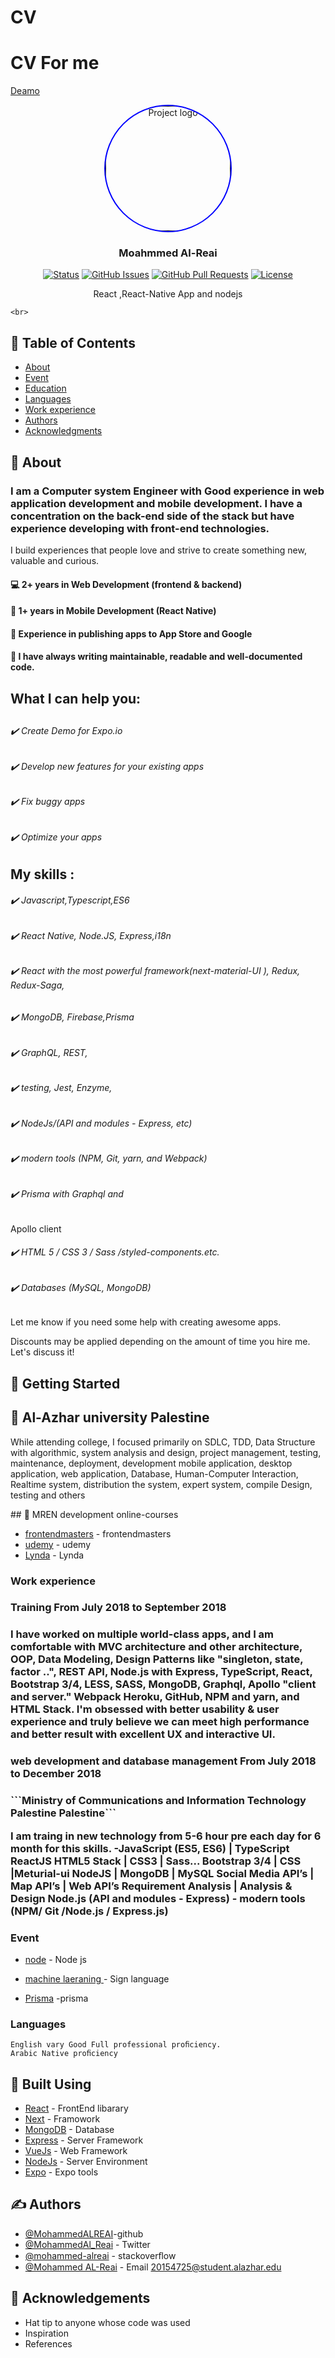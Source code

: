 # CV

# CV For me

<a href="http://dazzling-oil.surge.sh/" rel="noopener">
Deamo
 </a>

<p align="center">
  <a href="" rel="noopener">
 <img width=200px height=200px src="https://res.cloudinary.com/dwpo5xilm/image/upload/w_300,c_fill,ar_1:1,g_auto,r_max,bo_2px_solid_red,b_rgb:262c35/v1585002095/samples/mohammead_alreai.jpg" alt="Project logo"
   style="border-radius: 50%;
    border-style: groove;
    border: 2px solid blue"></a>
</p>

<h3 align="center">Moahmmed Al-Reai </h3>

<div align="center">

[![Status](https://img.shields.io/badge/status-active-success.svg)]()
[![GitHub Issues](https://img.shields.io/github/issues/kylelobo/The-Documentation-Compendium.svg)](https://github.com/kylelobo/The-Documentation-Compendium/issues)
[![GitHub Pull Requests](https://img.shields.io/github/issues-pr/kylelobo/The-Documentation-Compendium.svg)](https://github.com/kylelobo/The-Documentation-Compendium/pulls)
[![License](https://img.shields.io/badge/license-MIT-blue.svg)](/LICENSE)

</div>

<p align="center">
 React ,React-Native App and nodejs

    <br>

</p>

## 📝 Table of Contents

- [About](#about)
- [Event](#event)
- [Education](#Education)
- [Languages](#Languages)
- [Work experience](#Work_experience)
- [Authors](#authors)
- [Acknowledgments](#acknowledgement)

## 🧐 About <a name = "about"></a>

<h3>I am a  Computer system Engineer with Good experience in web application development and mobile development. I have a concentration on the back-end side of the stack but have experience developing with front-end technologies.</h3>

I build experiences that people love and strive to create something new, valuable and curious.

<h4>💻 2+ years in Web Development (frontend & backend)</h4>
<h4>📱 1+ years in Mobile Development (React Native)</h4>
<h4>🚀 Experience in publishing apps to App Store and Google </h4>
<h4>📜 I have always writing maintainable, readable and well-documented code.</h4>
<h2>What I can help you:<h2>
<h6>✔️ Create Demo for Expo.io</h6>
<h6>✔️ Develop new features for your existing apps</h6>
<h6>✔️ Fix buggy apps</h6>
<h6>✔️ Optimize your apps</h6>

## My skills :

<h6>✔️ Javascript,Typescript,ES6</h6>
<h6>✔️ React Native, Node.JS, Express,i18n</h6>
<h6>✔️ React with the most powerful framework(next-material-UI ), Redux, Redux-Saga,</h6>
<h6>✔️  MongoDB, Firebase,Prisma</h6>
<h6>✔️ GraphQL, REST,</h6>
<h6>✔️ testing, Jest, Enzyme,</h6>
<h6>✔️ NodeJs/(API and modules - Express, etc)</h6>
<h6>✔️  modern tools (NPM, Git, yarn, and Webpack)</h6>
<h6>✔️ Prisma with Graphql and </h6>Apollo client</h6>
<h6>✔️ HTML 5 / CSS 3 / Sass /styled-components.etc.</h6>
<h6>✔️ Databases (MySQL, MongoDB)</h6>

Let me know if you need some help with creating awesome apps.

Discounts may be applied depending on the amount of time you hire me. Let's discuss it!
</br>

## 🏁 Getting Started <a name = "Education"></a>

## 🔧 Al-Azhar university Palestine <a name = "tests"></a>

<p>
While attending college, I focused primarily on SDLC, TDD, Data Structure with algorithmic, system analysis and design, project management, testing, maintenance, deployment, development mobile application, desktop application, web application, Database, Human-Computer Interaction, Realtime system, distribution the system, expert system, compile Design, testing and others
</p>
## 🔧 MREN development online-courses   <a name = "tests"></a>

- [frontendmasters](https://frontendmasters.com/) - frontendmasters
- [udemy](https://udemy.com/) - udemy
- [Lynda](https://Lynda.com/) - Lynda

### Work experience

<h3>  Training From July 2018 to September 2018<h3>
<p>
I have worked on multiple world-class apps, and I am comfortable with MVC architecture and other architecture,  OOP, Data Modeling, Design Patterns like "singleton, state, factor ..", REST API, Node.js with Express, TypeScript, React, Bootstrap 3/4, LESS, SASS, MongoDB, Graphql, Apollo "client and server."  Webpack Heroku, GitHub, NPM and yarn, and HTML Stack. I'm obsessed with better usability & user experience and truly believe we can meet high performance and better result with excellent UX and interactive UI.
</p>
<h3>  web development and database management  From July 2018 to December 2018<h3>
```Ministry of Communications and Information Technology Palestine Palestine```
<p>
I am traing in new technology from 5-6 hour pre each day for 6 month for this skills. -JavaScript (ES5, ES6) | TypeScript ReactJS  HTML5 Stack | CSS3 | Sass... Bootstrap 3/4 | CSS |Meturial-ui NodeJS | MongoDB | MySQL Social Media API’s | Map API’s | Web API’s Requirement Analysis | Analysis & Design Node.js (API and modules - Express) - modern tools (NPM/ Git /Node.js / Express.js)
</p>

### Event

- [node](https://docs.google.com/presentation/d/1IFirA70uc_GmrOS6WQh2Uy_N09yqpNPTWD-zgxA4MXE/edit/) - Node js
- [machine laeraning ](https://drive.google.com/open?id=1xup5n-Khxyo1Kf1UKVxv_mWfxNn99PdaHJ0mGTpgaaw/) - Sign language

- [Prisma](https://slides.com/mohammedalreai-1/what-is-file-prisma#/) -prisma

### Languages

`English vary Good Full professional proﬁciency.`
<br>
`Arabic Native proﬁciency`

## 🚀 Built Using <a name = "built_using"></a>

- [React](https://www.reactjs.org/) - FrontEnd libarary
- [Next](https://www.nextjs.org/) - Framowork
- [MongoDB](https://www.mongodb.com/) - Database
- [Express](https://expressjs.com/) - Server Framework
- [VueJs](https://vuejs.org/) - Web Framework
- [NodeJs](https://nodejs.org/en/) - Server Environment
- [Expo](https://Expo.io/) - Expo tools

## ✍️ Authors <a name = "authors"></a>

- [@MohammedALREAI](https://github.com/MohammedALREAI)-github
- [@MohammedAl_Reai](https://twitter.com/MohammedAl_Reai) - Twitter
- [@mohammed-alreai](https://stackoverflow.com/users/11819308/mohammed-alreai) - stackoverﬂow
- [@Mohammed AL-Reai](https://www.linkedin.com/in/mohammed-al-reai/) - Email
  <a name = "authors">20154725@student.alazhar.edu</a>

## 🎉 Acknowledgements <a name = "acknowledgement"></a>

- Hat tip to anyone whose code was used
- Inspiration
- References
